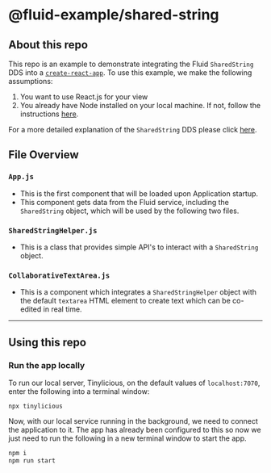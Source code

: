 # @fluid-example/shared-string

## About this repo

This repo is an example to demonstrate integrating the Fluid `SharedString` DDS into a [`create-react-app`](https://create-react-app.dev/). To use this example, we make the following assumptions:

1. You want to use React.js for your view
1. You already have Node installed on your local machine. If not, follow the instructions [here](https://nodejs.org/en/download/).

For a more detailed explanation of the `SharedString` DDS please click [here](https://fluidframework.com/docs/data-structures/string/).

## File Overview
### `App.js`
- This is the first component that will be loaded upon Application startup.
- This component gets data from the Fluid service, including the `SharedString` object, which will be used by the following two files.

### `SharedStringHelper.js`
- This is a class that provides simple API's to interact with a `SharedString` object.
### `CollaborativeTextArea.js`
- This is a component which integrates a `SharedStringHelper` object with the default `textarea` HTML element to create text which can be co-edited in real time.

--- 

## Using this repo

### Run the app locally

To run our local server, Tinylicious, on the default values of `localhost:7070`, enter the following into a terminal window:

```
npx tinylicious
```

Now, with our local service running in the background, we need to connect the application to it. The app has already been configured to this so now we just need to run the following in a new terminal window to start the app.

```bash
npm i
npm run start
```